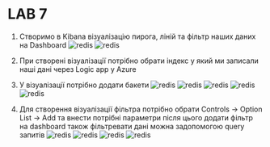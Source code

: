 # LAB 7

1. Створимо в Kibana візуалізацію пирога, ліній та фільтр наших даних на Dashboard
![redis](../screen/7_1.png)
![redis](../screen/7_1_1.png)
2. При створені візуалізації потрібно обрати індекс у який ми записали наші дані через Logic app у Azure

3. У візуалізації потрібно додати бакети
![redis](../screen/7_3.png)
![redis](../screen/7_3_1.png)
![redis](../screen/7_3_2.png)
![redis](../screen/7_3_3.png)
![redis](../screen/7_3_4.png)
4. Для створення візуалізації фільтра потрібно обрати Controls -> Option List -> Add та внести потрібні параметри після цього додати фільтр на dashboard також фільтревати дані можна задопомогою query запитів
![redis](../screen/7_4.png)
![redis](../screen/7_4_1.png)
![redis](../screen/7_4_2.png)
![redis](../screen/7_4_3.png)
